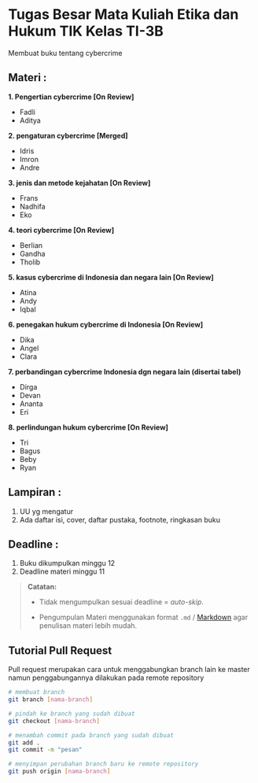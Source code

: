 # Tugas Besar Mata Kuliah Etika dan Hukum TIK Kelas TI-3B

Membuat buku tentang cybercrime

## Materi :
**1. Pengertian cybercrime [On Review]**
   - Fadli
   - Aditya

**2. pengaturan cybercrime [Merged]**
   - Idris
   - Imron
   - Andre

**3. jenis dan metode kejahatan [On Review]**
   - Frans
   - Nadhifa
   - Eko

**4. teori cybercrime [On Review]**
   - Berlian
   - Gandha
   - Tholib

**5. kasus cybercrime di Indonesia dan negara lain [On Review]**
   - Atina
   - Andy
   - Iqbal

**6. penegakan hukum cybercrime di Indonesia [On Review]**
   - Dika
   - Angel
   - Clara

**7. perbandingan cybercrime Indonesia dgn negara lain (disertai tabel)**
   - Dirga
   - Devan
   - Ananta
   - Eri

**8. perlindungan hukum cybercrime [On Review]**
   - Tri
   - Bagus
   - Beby
   - Ryan

## Lampiran :
1. UU yg mengatur
2. Ada daftar isi, cover, daftar pustaka, footnote, ringkasan buku

## Deadline :
1. Buku dikumpulkan minggu 12
2. Deadline materi minggu 11

>**Catatan:**  
>- Tidak mengumpulkan sesuai deadline = *auto-skip*.  
>
>- Pengumpulan Materi menggunakan format `.md` / [Markdown](https://github.com/adam-p/markdown-here/wiki/Markdown-Cheatsheet) agar penulisan materi lebih mudah.

## Tutorial Pull Request

Pull request merupakan cara untuk menggabungkan branch lain ke master namun penggabungannya dilakukan pada remote repository

```bash
# membuat branch
git branch [nama-branch]

# pindah ke branch yang sudah dibuat
git checkout [nama-branch]

# menambah commit pada branch yang sudah dibuat
git add .
git commit -m "pesan"

# menyimpan perubahan branch baru ke remote repository
git push origin [nama-branch]
```
